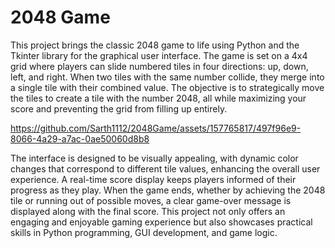 # 2048 Game
This project brings the classic 2048 game to life using Python and the Tkinter library for the graphical user interface. The game is set on a 4x4 grid where players can slide numbered tiles in four directions: up, down, left, and right. When two tiles with the same number collide, they merge into a single tile with their combined value. The objective is to strategically move the tiles to create a tile with the number 2048, all while maximizing your score and preventing the grid from filling up entirely.



https://github.com/Sarth1112/2048Game/assets/157765817/497f96e9-8066-4a29-a7ac-0ae50060d8b8


The interface is designed to be visually appealing, with dynamic color changes that correspond to different tile values, enhancing the overall user experience. A real-time score display keeps players informed of their progress as they play. When the game ends, whether by achieving the 2048 tile or running out of possible moves, a clear game-over message is displayed along with the final score. This project not only offers an engaging and enjoyable gaming experience but also showcases practical skills in Python programming, GUI development, and game logic.




 
